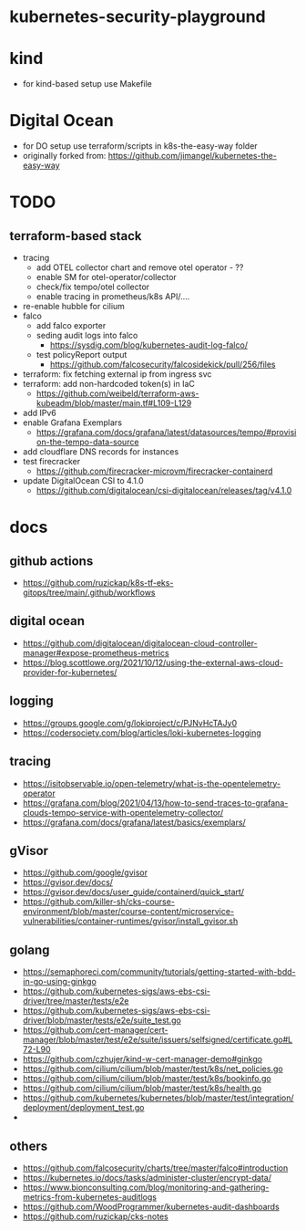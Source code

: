 # kubernetes-security-playground

# kind
- for kind-based setup use Makefile

# Digital Ocean
- for DO setup use terraform/scripts in k8s-the-easy-way folder
- originally forked from: https://github.com/jimangel/kubernetes-the-easy-way

# TODO
## terraform-based stack
- tracing
  - add OTEL collector chart and remove otel operator - ??
  - enable SM for otel-operator/collector
  - check/fix tempo/otel collector
  - enable tracing in prometheus/k8s API/....
- re-enable hubble for cilium
- falco
  - add falco exporter
  - seding audit logs into falco
    - https://sysdig.com/blog/kubernetes-audit-log-falco/
  - test policyReport output
    - https://github.com/falcosecurity/falcosidekick/pull/256/files
- terraform: fix fetching external ip from ingress svc
- terraform: add non-hardcoded token(s) in IaC
  - https://github.com/weibeld/terraform-aws-kubeadm/blob/master/main.tf#L109-L129
- add IPv6
- enable Grafana Exemplars
  - https://grafana.com/docs/grafana/latest/datasources/tempo/#provision-the-tempo-data-source
- add cloudflare DNS records for instances
- test firecracker
  - https://github.com/firecracker-microvm/firecracker-containerd
- update DigitalOcean CSI to 4.1.0
  - https://github.com/digitalocean/csi-digitalocean/releases/tag/v4.1.0

# docs
## github actions
- https://github.com/ruzickap/k8s-tf-eks-gitops/tree/main/.github/workflows
## digital ocean
- https://github.com/digitalocean/digitalocean-cloud-controller-manager#expose-prometheus-metrics
- https://blog.scottlowe.org/2021/10/12/using-the-external-aws-cloud-provider-for-kubernetes/
## logging
- https://groups.google.com/g/lokiproject/c/PJNvHcTAJy0
- https://codersociety.com/blog/articles/loki-kubernetes-logging
## tracing
- https://isitobservable.io/open-telemetry/what-is-the-opentelemetry-operator
- https://grafana.com/blog/2021/04/13/how-to-send-traces-to-grafana-clouds-tempo-service-with-opentelemetry-collector/
- https://grafana.com/docs/grafana/latest/basics/exemplars/
## gVisor
- https://github.com/google/gvisor
- https://gvisor.dev/docs/
- https://gvisor.dev/docs/user_guide/containerd/quick_start/
- https://github.com/killer-sh/cks-course-environment/blob/master/course-content/microservice-vulnerabilities/container-runtimes/gvisor/install_gvisor.sh
## golang
- https://semaphoreci.com/community/tutorials/getting-started-with-bdd-in-go-using-ginkgo
- https://github.com/kubernetes-sigs/aws-ebs-csi-driver/tree/master/tests/e2e
- https://github.com/kubernetes-sigs/aws-ebs-csi-driver/blob/master/tests/e2e/suite_test.go
- https://github.com/cert-manager/cert-manager/blob/master/test/e2e/suite/issuers/selfsigned/certificate.go#L72-L90
- https://github.com/czhujer/kind-w-cert-manager-demo#ginkgo
- https://github.com/cilium/cilium/blob/master/test/k8s/net_policies.go
- https://github.com/cilium/cilium/blob/master/test/k8s/bookinfo.go
- https://github.com/cilium/cilium/blob/master/test/k8s/health.go
- https://github.com/kubernetes/kubernetes/blob/master/test/integration/deployment/deployment_test.go
- 
## others
- https://github.com/falcosecurity/charts/tree/master/falco#introduction
- https://kubernetes.io/docs/tasks/administer-cluster/encrypt-data/
- https://www.bionconsulting.com/blog/monitoring-and-gathering-metrics-from-kubernetes-auditlogs
- https://github.com/WoodProgrammer/kubernetes-audit-dashboards
- https://github.com/ruzickap/cks-notes
